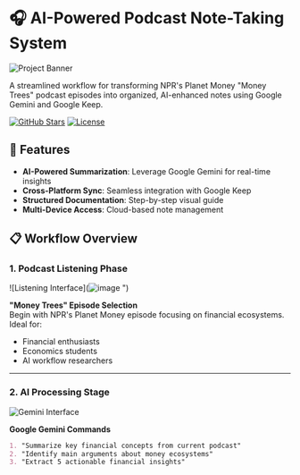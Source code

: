 # 🎧 AI-Powered Podcast Note-Taking System

![Project Banner](https://via.placeholder.com/1200x400.png?text=AI+Podcast+Notes+Workflow) <!-- Add your own banner image -->

A streamlined workflow for transforming NPR's Planet Money "Money Trees" podcast episodes into organized, AI-enhanced notes using Google Gemini and Google Keep.

[![GitHub Stars](https://img.shields.io/github/stars/zwanski2019/podcast-notes-npr-money-trace?style=flat-square)]()
[![License](https://img.shields.io/badge/license-MIT-blue?style=flat-square)]()

## 🌟 Features

- **AI-Powered Summarization**: Leverage Google Gemini for real-time insights
- **Cross-Platform Sync**: Seamless integration with Google Keep
- **Structured Documentation**: Step-by-step visual guide
- **Multi-Device Access**: Cloud-based note management

## 📋 Workflow Overview

### 1. Podcast Listening Phase
![Listening Interface](![image](https://github.com/user-attachments/assets/95949e0a-fe16-419f-9934-18fcd354b15f)
")

**"Money Trees" Episode Selection**  
Begin with NPR's Planet Money episode focusing on financial ecosystems. Ideal for:
- Financial enthusiasts
- Economics students
- AI workflow researchers

---

### 2. AI Processing Stage
![Gemini Interface](https://github.com/zwanski2019/podcast-notes-npr-money-trace/blob/main/Using%20Google%20Gemmi%20to%20summarize%20podcast%20content%20via.png "Google Gemini AI Interaction")

**Google Gemini Commands**  
```markdown
1. "Summarize key financial concepts from current podcast"
2. "Identify main arguments about money ecosystems"
3. "Extract 5 actionable financial insights"
